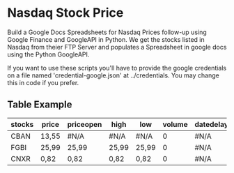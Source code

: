# Nasdaq Stock Price

Build a Google Docs Spreadsheets for Nasdaq Prices follow-up using Google Finance and GoogleAPI in Python.
We get the stocks listed in Nasdaq from theier FTP Server and populates a Spreadsheet in google docs
using the Python GoogleAPI. 

If you want to use these scripts you'll have to provide the google credentials on a 
file named 'credential-google.json' at ../credentials. You may change this in code
if you prefer.

## Table Example 

|stocks|price|priceopen|high|low|volume|datedelay|change|changepct|closeyest|shares|
|------|------|------|------|------|------|------|------|------|------|------:|
|CBAN	|13,55	|#N/A	|#N/A	|#N/A	|0	|#N/A	|0	|0	|13,55|8439259|
|FGBI	|25,99	|25,99	|25,99	|25,99	|0	|#N/A	|-0,01	|-0,04	|26	|7609192|
|CNXR	|0,82	|0,82	|0,82	|0,82	|0	|#N/A	|0	|0,12	|0,82	|20841000|


